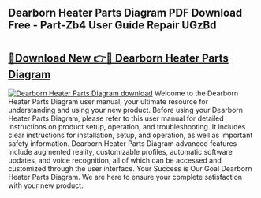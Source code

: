 ## Dearborn Heater Parts Diagram PDF Download Free - Part-Zb4 User Guide Repair UGzBd

# <h2><a href="http://dfqffa.blite.top/?on=Dearborn+Heater+Parts+Diagram">🔗Download New 👉🔴 Dearborn Heater Parts Diagram</a></h2>

[![Dearborn Heater Parts Diagram download](https://i.imgur.com/lujVjoI.png)](http://dfqffa.blite.top/?on=Dearborn+Heater+Parts+Diagram)
Welcome to the Dearborn Heater Parts Diagram user manual, your ultimate resource for understanding and using your new product. Before using your Dearborn Heater Parts Diagram, please refer to this user manual for detailed instructions on product setup, operation, and troubleshooting. It includes clear instructions for installation, setup, and operation, as well as important safety information. Dearborn Heater Parts Diagram advanced features include augmented reality, customizable profiles, automatic software updates, and voice recognition, all of which can be accessed and customized through the user interface. Your Success is Our Goal Dearborn Heater Parts Diagram. We are here to ensure your complete satisfaction with your new product.
